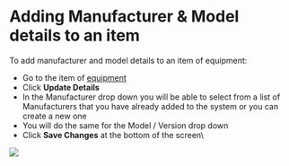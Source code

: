 # Adding Manufacturer & Model details to an item

To add manufacturer and model details to an item of equipment:

* Go to the item of [equipment](../equipment-items/)
* Click **Update Details**
* In the Manufacturer drop down you will be able to select from a list of Manufacturers that you have already added to the system or you can create a new one
* You will do the same for the Model / Version drop down
* Click **Save Changes** at the bottom of the screen\


![](<../../.gitbook/assets/adding manufacturer and model details to an item.gif>)
